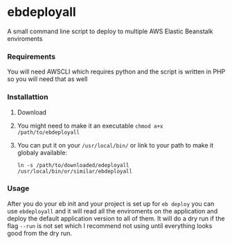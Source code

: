 # ebdeployall
A small command line script to deploy to multiple AWS Elastic Beanstalk enviroments

### Requirements
You will need AWSCLI which requires python and the script is written in PHP so you will need that as well

### Installattion
  1.  Download
  2.  You might need to make it an executable `chmod a+x /path/to/ebdeployall`
  3.  You can put it on your `/usr/local/bin/` or link to your path to make it globaly available:

      `ln -s /path/to/downloaded/edeployall /usr/local/bin/or/similar/ebdeployall`

### Usage
After you do your eb init and your project is set up for `eb deploy` you can use `ebdeployall` and it will read all the enviroments on the application and deploy the default application version to all of them. It will do a dry run if the flag `--run` is not set which I recommend not using until everything looks good from the dry run.
